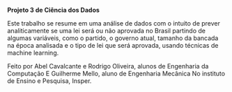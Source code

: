 **Projeto 3 de Ciência dos Dados**

Este trabalho se resume em uma análise de dados com o intuito 
de prever analiticamente se uma lei será ou não aprovada no Brasil 
partindo de algumas variáveis, como o partido, o governo atual, 
tamanho da bancada na época analisada e o tipo de lei que será aprovada,
usando técnicas de machine learning.

Feito por Abel Cavalcante e Rodrigo Oliveira, alunos de Engenharia da Computação 
E Guilherme Mello, aluno de Engenharia Mecânica 
No instituto de Ensino e Pesquisa, Insper. 
